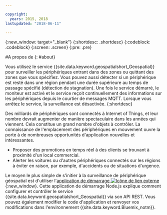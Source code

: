 ```yaml
---

copyright:
  years: 2015, 2018
lastupdated: "2018-06-11"

---
```


<!-- Attribute definitions -->
{:new_window: target="_blank"}
{:shortdesc: .shortdesc}
{:codeblock: .codeblock}
{:screen: .screen}
{:pre: .pre}

#A propos de
{: #about}


Vous utilisez le service {{site.data.keyword.geospatialshort_Geospatial}} pour surveiller les périphériques entrant dans des zones ou quittant des zones que vous spécifiez. Vous pouvez aussi détecter si un périphérique est resté dans une région pendant une durée supérieure au temps de passage spécifié (détection de stagnation). Une fois le service démarré, le moniteur est activé et le service reçoit continuellement des informations sur les périphériques depuis le courtier de messages MQTT. Lorsque vous arrêtez le service, la surveillance est désactivée.
{:shortdesc}


Des milliards de périphériques sont connectés à Internet of Things, et leur nombre devrait augmenter de manière spectaculaire dans les années qui viennent. Cela constitue un grand nombre d'objets à contrôler. La connaissance de l'emplacement des périphériques en mouvement ouvre la porte à de nombreuses opportunités d'application nouvelles et intéressantes.

* Proposer des promotions en temps réel à des clients se trouvant à proximité d'un local commercial.
* Alerter les voitures ou d'autres périphériques connectés sur les régions à éviter en raison, par exemple, d'accidents ou de situations d'urgence.


Le moyen le plus simple de s'initier à la surveillance de périphérique géospatial est d'utiliser l'[application de démarrage ![Icône de lien externe](../../icons/launch-glyph.svg "Icône de lien externe")](https://developer.ibm.com/streamsdev/docs/build-real-time-location-monitoring-application-ibm-cloud-geospatial-analytics-node-js/){:new_window}. Cette application de démarrage Node.js explique comment configurer et contrôler le service {{site.data.keyword.geospatialshort_Geospatial}} via son API REST. Vous pouvez également modifier le code d'application et renvoyer vos modifications dans l'environnement {{site.data.keyword.Bluemix_notm}}.
